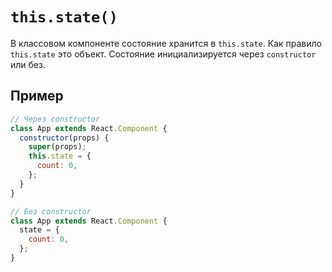 # `this.state()`

В классовом компоненте состояние хранится в `this.state`. Как правило `this.state` это объект. Состояние инициализируется через `constructor` или без.

## Пример

```jsx
// Через constructor
class App extends React.Component {
  constructor(props) {
    super(props);
    this.state = {
      count: 0,
    };
  }
}

// Без constructor
class App extends React.Component {
  state = {
    count: 0,
  };
}
```
